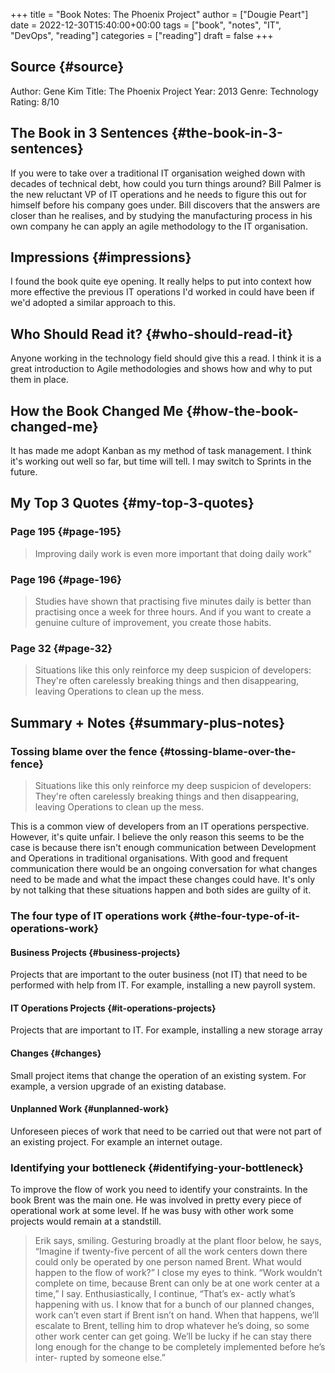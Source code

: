 +++
title = "Book Notes: The Phoenix Project"
author = ["Dougie Peart"]
date = 2022-12-30T15:40:00+00:00
tags = ["book", "notes", "IT", "DevOps", "reading"]
categories = ["reading"]
draft = false
+++

## Source {#source}

Author: Gene Kim
Title: The Phoenix Project
Year: 2013
Genre: Technology
Rating: 8/10


## The Book in 3 Sentences {#the-book-in-3-sentences}

If you were to take over a traditional IT organisation weighed down with decades of technical debt, how could you turn things around? Bill Palmer is the new reluctant VP of IT operations and he needs to figure this out for himself before his company goes under. Bill discovers that the answers are closer than he realises, and by studying the manufacturing process in his own company he can apply an agile methodology to the IT organisation.


## Impressions {#impressions}

I found the book quite eye opening. It really helps to put into context how more effective the previous IT operations I'd worked in could have been if we'd adopted a similar approach to this.


## Who Should Read it? {#who-should-read-it}

Anyone working in the technology field should give this a read. I think it is a great introduction to Agile methodologies and shows how and why to put them in place.


## How the Book Changed Me {#how-the-book-changed-me}

It has made me adopt Kanban as my method of task management. I think it's working out well so far, but time will tell. I may switch to Sprints in the future.


## My Top 3 Quotes {#my-top-3-quotes}


### Page 195 {#page-195}

> Improving daily work is even more important that doing daily work"


### Page 196 {#page-196}

> Studies have shown that practising five minutes daily is better than practising once a week for three hours. And if you want to create a genuine culture of improvement, you create those habits.


### Page 32 {#page-32}

> Situations like this only reinforce my deep suspicion of developers: They're often carelessly breaking things and then disappearing, leaving Operations to clean up the mess.


## Summary + Notes {#summary-plus-notes}


### Tossing blame over the fence {#tossing-blame-over-the-fence}

> Situations like this only reinforce my deep suspicion of developers: They're often carelessly breaking things and then disappearing, leaving Operations to clean up the mess.

This is a common view of developers from an IT operations perspective. However, it's quite unfair. I believe the only reason this seems to be the case is because there isn't enough communication between Development and Operations in traditional organisations. With good and frequent communication there would be an ongoing conversation for what changes need to be made and what the impact these changes could have. It's only by not talking that these situations happen and both sides are guilty of it.


### The four type of IT operations work {#the-four-type-of-it-operations-work}


#### Business Projects {#business-projects}

Projects that are important to the outer business (not IT) that need to be performed with help from IT. For example, installing a new payroll system.


#### IT Operations Projects {#it-operations-projects}

Projects that are important to IT. For example, installing a new storage array


#### Changes {#changes}

Small project items that change the operation of an existing system. For example, a version upgrade of an existing database.


#### Unplanned Work {#unplanned-work}

Unforeseen pieces of work that need to be carried out that were not part of an existing project. For example an internet outage.


### Identifying your bottleneck {#identifying-your-bottleneck}

To improve the flow of work you need to identify your constraints. In the book Brent was the main one. He was involved in pretty every piece of operational work at some level. If he was busy with other work some projects would remain at a standstill.

> Erik says, smiling. Gesturing broadly
> at the plant floor below, he says, “Imagine if twenty-five percent of all the
> work centers down there could only be operated by one person named
> Brent. What would happen to the flow of work?”
> I close my eyes to think.
> “Work wouldn’t complete on time, because Brent can only be at one
> work center at a time,” I say. Enthusiastically, I continue, “That’s ex-
> actly what’s happening with us. I know that for a bunch of our planned
> changes, work can’t even start if Brent isn’t on hand. When that happens,
> we’ll escalate to Brent, telling him to drop whatever he’s doing, so some
> other work center can get going. We’ll be lucky if he can stay there long
> enough for the change to be completely implemented before he’s inter-
> rupted by someone else.”
